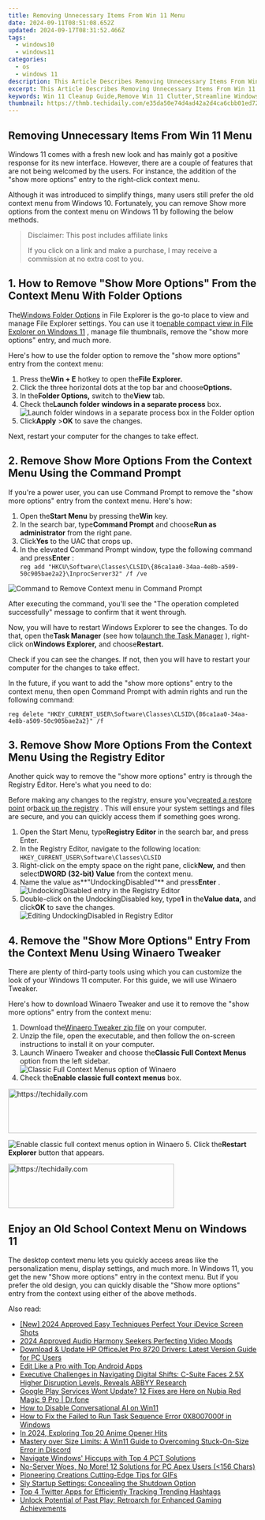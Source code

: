 ```yaml
---
title: Removing Unnecessary Items From Win 11 Menu
date: 2024-09-11T08:51:08.652Z
updated: 2024-09-17T08:31:52.466Z
tags:
  - windows10
  - windows11
categories:
  - os
  - windows 11
description: This Article Describes Removing Unnecessary Items From Win 11 Menu
excerpt: This Article Describes Removing Unnecessary Items From Win 11 Menu
keywords: Win 11 Cleanup Guide,Remove Win 11 Clutter,Streamline Windows 11 Menu,Simplify Win 11 Interface,Tidy Up Windows 11,Optimize Win 11 Tools,Declutter Windows 11 Settings
thumbnail: https://thmb.techidaily.com/e35da50e74d4ad42a2d4ca6cbb01ed721572402298c4b208ceac1efbbaaf58d4.png
---
```


## Removing Unnecessary Items From Win 11 Menu

 Windows 11 comes with a fresh new look and has mainly got a positive response for its new interface. However, there are a couple of features that are not being welcomed by the users. For instance, the addition of the "show more options" entry to the right-click context menu.

 Although it was introduced to simplify things, many users still prefer the old context menu from Windows 10\. Fortunately, you can remove Show more options from the context menu on Windows 11 by following the below methods.

>  Disclaimer: This post includes affiliate links
>
>  If you click on a link and make a purchase, I may receive a commission at no extra cost to you.
>

## 1\. How to Remove "Show More Options" From the Context Menu With Folder Options

 The[Windows Folder Options](https://www.makeuseof.com/windows-folder-options-guide/) in File Explorer is the go-to place to view and manage File Explorer settings. You can use it to[enable compact view in File Explorer on Windows 11](https://www.makeuseof.com/how-to-enable-compact-view-windows-11-file-explorer/) , manage file thumbnails, remove the "show more options" entry, and much more.

 Here's how to use the folder option to remove the "show more options" entry from the context menu:

1. Press the**Win + E** hotkey to open the**File Explorer.**
2. Click the three horizontal dots at the top bar and choose**Options.**
3. In the**Folder Options,** switch to the**View** tab.
4. Check the**Launch folder** **windows in a separate process** box.  
![Launch folder windows in a separate process box in the Folder option](https://static1.makeuseofimages.com/wordpress/wp-content/uploads/2023/02/launch-folder-windows-in-a-separate-process-box.jpg)
5. Click**Apply** \>**OK** to save the changes.

Next, restart your computer for the changes to take effect.

## 2\. Remove Show More Options From the Context Menu Using the Command Prompt

 If you're a power user, you can use Command Prompt to remove the "show more options" entry from the context menu. Here's how:

1. Open the**Start Menu** by pressing the**Win** key.
2. In the search bar, type**Command Prompt** and choose**Run as administrator** from the right pane.
3. Click**Yes** to the UAC that crops up.
4. In the elevated Command Prompt window, type the following command and press**Enter** :  
`reg add "HKCU\Software\Classes\CLSID\{86ca1aa0-34aa-4e8b-a509-50c905bae2a2}\InprocServer32" /f /ve`

![Command to Remove Context menu in Command Prompt](https://static1.makeuseofimages.com/wordpress/wp-content/uploads/2023/02/command-to-remove-context-menu.jpg)

 After executing the command, you'll see the "The operation completed successfully" message to confirm that it went through.

 Now, you will have to restart Windows Explorer to see the changes. To do that, open the**Task Manager** (see how to[launch the Task Manager](https://www.makeuseof.com/ways-to-open-task-manager-windows-10/) ), right-click on**Windows Explorer,** and choose**Restart.**

 Check if you can see the changes. If not, then you will have to restart your computer for the changes to take effect.

 In the future, if you want to add the "show more options" entry to the context menu, then open Command Prompt with admin rights and run the following command:

`reg delete "HKEY_CURRENT_USER\Software\Classes\CLSID\{86ca1aa0-34aa-4e8b-a509-50c905bae2a2}" /f​`

## 3\. Remove Show More Options From the Context Menu Using the Registry Editor

 Another quick way to remove the "show more options" entry is through the Registry Editor. Here's what you need to do:

 Before making any changes to the registry, ensure you've[created a restore point](https://www.makeuseof.com/windows-11-create-restore-point/) or[back up the registry](https://www.makeuseof.com/tag/backup-restore-windows-registry/) . This will ensure your system settings and files are secure, and you can quickly access them if something goes wrong.

1. Open the Start Menu, type**Registry Editor** in the search bar, and press Enter.
2. In the Registry Editor, navigate to the following location:  
`HKEY_CURRENT_USER\Software\Classes\CLSID`
3. Right-click on the empty space on the right pane, click**New,** and then select**DWORD** **(32-bit) Value** from the context menu.
4. Name the value as**"UndockingDisabled"** and press**Enter** .  
![UndockingDisabled entry in the Registry Editor](https://static1.makeuseofimages.com/wordpress/wp-content/uploads/2023/02/undockingdisabled-entry.jpg)
5. Double-click on the UndockingDisabled key, type**1** in the**Value data,** and click**OK** to save the changes.  
![Editing UndockingDisabled in Registry Editor](https://static1.makeuseofimages.com/wordpress/wp-content/uploads/2023/02/editing-undockingdisabled.jpg)

## 4\. Remove the "Show More Options" Entry From the Context Menu Using Winaero Tweaker

 There are plenty of third-party tools using which you can customize the look of your Windows 11 computer. For this guide, we will use Winaero Tweaker.

 Here's how to download Winaero Tweaker and use it to remove the "show more options" entry from the context menu:

1. Download the[Winaero Tweaker zip file](https://winaero.com/downloads/winaerotweaker.zip) on your computer.
2. Unzip the file, open the executable, and then follow the on-screen instructions to install it on your computer.
3. Launch Winaero Tweaker and choose the**Classic Full Context Menus** option from the left sidebar.  
![Classic Full Context Menus option of Winaero](https://static1.makeuseofimages.com/wordpress/wp-content/uploads/2023/02/classic-full-context-menus-option.jpg)
4. Check the**Enable classic full context menus** box.  

<!-- affiliate ads begin -->
<a href="https://appsumo.8odi.net/c/5597632/2137412/7443" target="_top" id="2137412">
  <img src="//a.impactradius-go.com/display-ad/7443-2137412" border="0" alt="https://techidaily.com" width="728" height="90"/>
</a>
<img height="0" width="0" src="https://appsumo.8odi.net/i/5597632/2137412/7443" style="position:absolute;visibility:hidden;" border="0" />
<!-- affiliate ads end -->

![Enable classic full context menus option in Winaero](https://static1.makeuseofimages.com/wordpress/wp-content/uploads/2023/02/enable-classic-full-context-menus.jpg)
5. Click the**Restart Explorer** button that appears.

<!-- affiliate ads begin -->
<a href="https://aligracehair.sjv.io/c/5597632/2115918/19272" target="_top" id="2115918">
  <img src="//a.impactradius-go.com/display-ad/19272-2115918" border="0" alt="https://techidaily.com" width="336" height="90"/>
</a>
<img height="0" width="0" src="https://aligracehair.sjv.io/i/5597632/2115918/19272" style="position:absolute;visibility:hidden;" border="0" />
<!-- affiliate ads end -->

## Enjoy an Old School Context Menu on Windows 11

 The desktop context menu lets you quickly access areas like the personalization menu, display settings, and much more. In Windows 11, you get the new "Show more options" entry in the context menu. But if you prefer the old design, you can quickly disable the "Show more options" entry from the context using either of the above methods.

<ins class="adsbygoogle"
     style="display:block"
     data-ad-format="autorelaxed"
     data-ad-client="ca-pub-7571918770474297"
     data-ad-slot="1223367746"></ins>

<ins class="adsbygoogle"
     style="display:block"
     data-ad-client="ca-pub-7571918770474297"
     data-ad-slot="8358498916"
     data-ad-format="auto"
     data-full-width-responsive="true"></ins>

<span class="atpl-alsoreadstyle">Also read:</span>
<div><ul>
<li><a href="https://visual-screen-recording.techidaily.com/new-2024-approved-easy-techniques-perfect-your-idevice-screen-shots/"><u>[New] 2024 Approved Easy Techniques Perfect Your iDevice Screen Shots</u></a></li>
<li><a href="https://extra-information.techidaily.com/2024-approved-audio-harmony-seekers-perfecting-video-moods/"><u>2024 Approved Audio Harmony Seekers Perfecting Video Moods</u></a></li>
<li><a href="https://win-amazing.techidaily.com/download-and-update-hp-officejet-pro-8720-drivers-latest-version-guide-for-pc-users/"><u>Download & Update HP OfficeJet Pro 8720 Drivers: Latest Version Guide for PC Users</u></a></li>
<li><a href="https://fox-info.techidaily.com/edit-like-a-pro-with-top-android-apps/"><u>Edit Like a Pro with Top Android Apps</u></a></li>
<li><a href="https://vp-tips.techidaily.com/executive-challenges-in-navigating-digital-shifts-c-suite-faces-25x-higher-disruption-levels-reveals-abbyy-research/"><u>Executive Challenges in Navigating Digital Shifts: C-Suite Faces 2.5X Higher Disruption Levels, Reveals ABBYY Research</u></a></li>
<li><a href="https://howto.techidaily.com/google-play-services-wont-update-12-fixes-are-here-on-nubia-red-magic-9-pro-drfone-by-drfone-fix-android-problems-fix-android-problems/"><u>Google Play Services Wont Update? 12 Fixes are Here on Nubia Red Magic 9 Pro | Dr.fone</u></a></li>
<li><a href="https://win11-tips.techidaily.com/how-to-disable-conversational-ai-on-win11/"><u>How to Disable Conversational AI on Win11</u></a></li>
<li><a href="https://win11-tips.techidaily.com/how-to-fix-the-failed-to-run-task-sequence-error-0x8007000f-in-windows/"><u>How to Fix the Failed to Run Task Sequence Error 0X8007000f in Windows</u></a></li>
<li><a href="https://some-knowledge.techidaily.com/in-2024-exploring-top-20-anime-opener-hits/"><u>In 2024, Exploring Top 20 Anime Opener Hits</u></a></li>
<li><a href="https://win11-tips.techidaily.com/mastery-over-size-limits-a-win11-guide-to-overcoming-stuck-on-size-error-in-discord/"><u>Mastery over Size Limits: A Win11 Guide to Overcoming Stuck-On-Size Error in Discord</u></a></li>
<li><a href="https://win11-tips.techidaily.com/navigate-windows-hiccups-with-top-4-pct-solutions/"><u>Navigate Windows' Hiccups with Top 4 PCT Solutions</u></a></li>
<li><a href="https://win11-tips.techidaily.com/no-server-woes-no-more-12-solutions-for-pc-apex-users-(156-chars/"><u>No-Server Woes, No More! 12 Solutions for PC Apex Users (<156 Chars)</u></a></li>
<li><a href="https://extra-resources.techidaily.com/pioneering-creations-cutting-edge-tips-for-gifs/"><u>Pioneering Creations Cutting-Edge Tips for GIFs</u></a></li>
<li><a href="https://win11-tips.techidaily.com/sly-startup-settings-concealing-the-shutdown-option/"><u>Sly Startup Settings: Concealing the Shutdown Option</u></a></li>
<li><a href="https://techtrends.techidaily.com/top-4-twitter-apps-for-efficiently-tracking-trending-hashtags/"><u>Top 4 Twitter Apps for Efficiently Tracking Trending Hashtags</u></a></li>
<li><a href="https://win11-tips.techidaily.com/unlock-potential-of-past-play-retroarch-for-enhanced-gaming-achievements/"><u>Unlock Potential of Past Play: Retroarch for Enhanced Gaming Achievements</u></a></li>
</ul></div>

